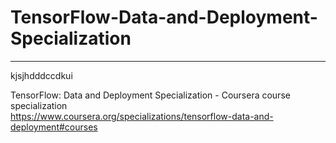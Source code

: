 # TensorFlow-Data-and-Deployment-Specialization
*************************************************************

kjsjhdddccdkui





TensorFlow: Data and Deployment Specialization - Coursera course specialization   
https://www.coursera.org/specializations/tensorflow-data-and-deployment#courses


